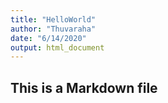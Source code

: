 ```yaml
---
title: "HelloWorld"
author: "Thuvaraha"
date: "6/14/2020"
output: html_document
---
```



## This is a Markdown file


